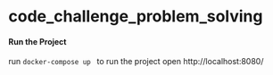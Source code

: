 # code_challenge_problem_solving

#### Run the Project
run `docker-compose up ` to run the project
open http://localhost:8080/
